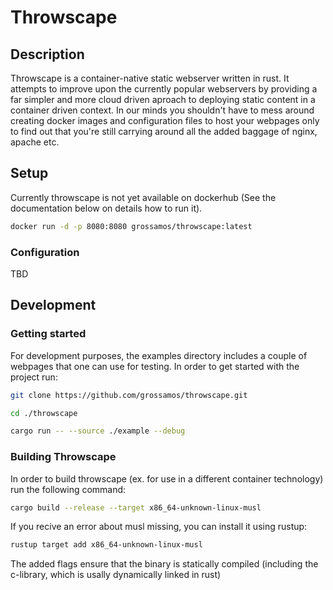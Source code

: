 # Throwscape

## Description
Throwscape is a container-native static webserver written in rust.
It attempts to improve upon the currently popular webservers by providing a far simpler and more cloud driven aproach to deploying static content in a container driven context.
In our minds you shouldn't have to mess around creating docker images and configuration files to host your webpages only to find out that you're still carrying around all the added baggage of nginx, apache etc.

## Setup
Currently throwscape is not yet available on dockerhub (See the documentation below on details how to run it).
```bash
docker run -d -p 8080:8080 grossamos/throwscape:latest
```

### Configuration
TBD

## Development
### Getting started
For development purposes, the examples directory includes a couple of webpages that one can use for testing.
In order to get started with the project run:
```bash
git clone https://github.com/grossamos/throwscape.git

cd ./throwscape

cargo run -- --source ./example --debug
```

### Building Throwscape
In order to build throwscape (ex. for use in a different container technology) run the following command:

```bash
cargo build --release --target x86_64-unknown-linux-musl
```

If you recive an error about musl missing, you can install it using rustup:
```bash
rustup target add x86_64-unknown-linux-musl
```

The added flags ensure that the binary is statically compiled (including the c-library, which is usally dynamically linked in rust)

